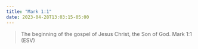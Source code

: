 ```yaml
---
title: "Mark 1:1"
date: 2023-04-28T13:03:15-05:00
---
```


> The beginning of the gospel of Jesus Christ, the Son of God.
> Mark 1:1 (ESV)